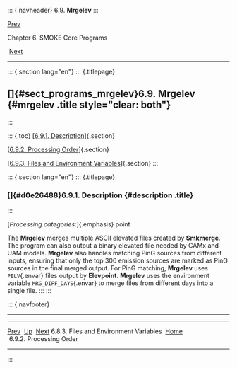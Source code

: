 ::: {.navheader}
6.9. **Mrgelev**
:::

[Prev](ch06s08s03.html) 

Chapter 6. SMOKE Core Programs

 [Next](ch06s09s02.html)

------------------------------------------------------------------------

::: {.section lang="en"}
::: {.titlepage}
<div>

<div>

[]{#sect_programs_mrgelev}6.9. **Mrgelev** {#mrgelev .title style="clear: both"}
------------------------------------------

</div>

</div>
:::

::: {.toc}
[[6.9.1. Description](ch06s09.html#d0e26488)]{.section}

[[6.9.2. Processing Order](ch06s09s02.html)]{.section}

[[6.9.3. Files and Environment Variables](ch06s09s03.html)]{.section}
:::

::: {.section lang="en"}
::: {.titlepage}
<div>

<div>

### []{#d0e26488}6.9.1. Description {#description .title}

</div>

</div>
:::

[*Processing categories:*]{.emphasis} point

The **Mrgelev** merges multiple ASCII elevated files created by
**Smkmerge**. The program can also output a binary elevated file needed
by CAMx and UAM models. **Mrgelev** also handles matching PinG sources
from different inputs, ensuring that only the top 300 emission sources
are marked as PinG sources in the final merged output. For PinG
matching, **Mrgelev** uses `PELV`{.envar} files output by **Elevpoint**.
**Mrgelev** uses the environment variable `MRG_DIFF_DAYS`{.envar} to
merge files from different days into a single file.
:::
:::

::: {.navfooter}

------------------------------------------------------------------------

  ----------------------------------------- -------------------- --------------------------
  [Prev](ch06s08s03.html)                     [Up](ch06.html)       [Next](ch06s09s02.html)
  6.8.3. Files and Environment Variables     [Home](index.html)     6.9.2. Processing Order
  ----------------------------------------- -------------------- --------------------------
:::
